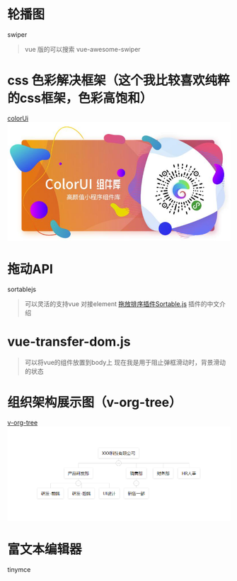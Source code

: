 # 轮播图
swiper
>vue 版的可以搜索  vue-awesome-swiper

# css 色彩解决框架（这个我比较喜欢纯粹的css框架，色彩高饱和）
[colorUi](https://github.com/weilanwl/ColorUI)
![](/assets/1.jpg)

# 拖动API
sortablejs
> 可以灵活的支持vue 对接element
[拖放排序插件Sortable.js](https://segmentfault.com/a/1190000008209715)
>插件的中文介绍

# vue-transfer-dom.js
> 可以将vue的组件放置到body上
> 现在我是用于阻止弹框滑动时，背景滑动的状态

# 组织架构展示图（v-org-tree）
[v-org-tree](https://github.com/lison16/v-org-tree)
![](assets/2020-01-15-10-01-00.png)

# 富文本编辑器
tinymce